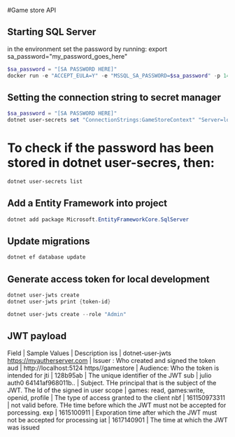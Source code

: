 #Game store API

## Starting SQL Server


in the environment set the password by running:
export sa_password="my_password_goes_here"

```powershell
$sa_password = "[SA PASSWORD HERE]"
docker run -e "ACCEPT_EULA=Y" -e "MSSQL_SA_PASSWORD=$sa_password" -p 1433:1433 -v sqlvolume:/var/opt/mssql -d --rm --name mssql --platform linux/amd64 mcr.microsoft.com/mssql/server:2022-latest
```

## Setting the connection string to secret manager
```powershell
$sa_password = "[SA PASSWORD HERE]"
dotnet user-secrets set "ConnectionStrings:GameStoreContext" "Server=localhost; Database=GameStore; User Id=sa; Password=$sa_password; TrustServerCertificate=True"
```

# To check if the password has been stored in dotnet user-secres, then:
```powershell
dotnet user-secrets list
```

## Add a Entity Framework into project
```powershell
dotnet add package Microsoft.EntityFrameworkCore.SqlServer
```


## Update migrations
```powershell
dotnet ef database update
```

## Generate access token for local development
```powershell
dotnet user-jwts create
dotnet user-jwts print {token-id}

dotnet user-jwts create --role "Admin"
```

## JWT payload
Field | Sample Values | Description
iss | dotnet-user-jwts https://myautherserver.com | Issuer : Who created and signed the token
aud | http://localhost:5124 https//gamestore | Audience: Who the token is intended for
jti | 128b95ab | The unique identifier of the JWT
sub | julio auth0 64141af968011b.. | Subject. THe principal that is the subject of the JWT. The Id of the signed in user
scope | games: read, games:write, openid, profile | The type of access granted to the client
nbf | 161150973311 | not valid before. THe time before which the JWT must not be accepted for porcessing.
exp | 1615100911 | Exporation time after which the JWT must not be accepted for processing
iat | 1617140901 | The time at which the JWT was issued